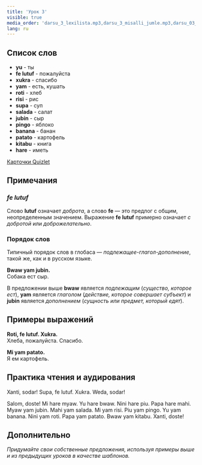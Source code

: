```yaml
---
title: 'Урок 3'
visible: true
media_order: 'darsu_3_lexilista.mp3,darsu_3_misalli_jumle.mp3,darsu_03_doxoli_abyasa.mp3'
lang: ru
---
```


## Список слов

* **yu** - ты
* **fe lutuf** - пожалуйста
* **xukra** - спасибо
* **yam** - есть, кушать
* **roti** - хлеб
* **risi** - рис
* **supa** - суп
* **salada** - салат
* **jubin** - сыр
* **pingo** - яблоко
* **banana** - банан
* **patato** - картофель
* **kitabu** - книга
* **hare** - иметь

[Карточки Quizlet](https://quizlet.com/556026318/globasa-101-lesson-3-flash-cards/)

## Примечания
### _fe lutuf_

Слово **lutuf** означает _доброта_, а слово **fe** — это предлог с общим, неопределенным значением. Выражение **fe lutuf** примерно означает _с добротой_ или _доброжелательно_.

### Порядок слов

Типичный порядок слов в глобаса — _подлежащее-глагол-дополнение_, такой же, как и в русском языке.

**Bwaw yam jubin.**  
Собака ест сыр.

В предложении выше **bwaw** является _подлежащим_ (_существо, которое ест_), **yam** является _глаголом_ (_действие, которое совершает субъект_) и **jubin** является _дополнением_ (_сущность или предмет, который едят_).   
 
## Примеры выражений

**Roti, fe lutuf. Xukra.**  
Хлеба, пожалуйста. Спасибо.

**Mi yam patato.**  
Я ем картофель.

## Практика чтения и аудирования

Xanti, sodar! Supa, fe lutuf. Xukra. Weda, sodar!

Salom, doste! Mi hare myaw. Yu hare bwaw. Nini hare piu. Papa hare mahi. Myaw yam jubin. Mahi yam salada. Mi yam risi. Piu yam pingo. Yu yam banana. Nini yam roti. Papa yam patato. Bwaw yam kitabu. Xanti, doste!

## Дополнительно

_Придумайте свои собственные предложения, используя примеры выше и из предыдущих уроков в качестве шаблонов._
